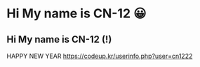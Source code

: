 # Hi My name is CN-12 😀
## Hi My name is CN-12 (!)
HAPPY NEW YEAR
https://codeup.kr/userinfo.php?user=cn1222
